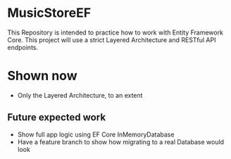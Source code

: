 # MusicStoreEF

This Repository is intended to practice how to work with Entity Framework Core. This project will use a strict Layered Architecture and RESTful API endpoints.

# Shown now
- Only the Layered Architecture, to an extent

## Future expected work
- Show full app logic using EF Core InMemoryDatabase
- Have a feature branch to show how migrating to a real Database would look
